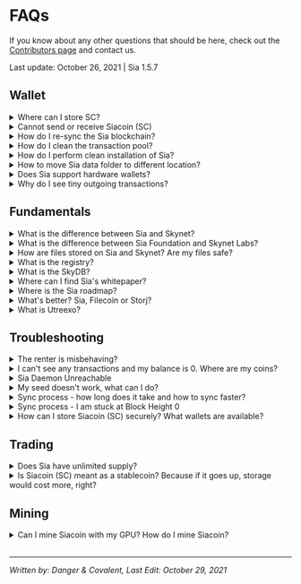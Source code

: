 # FAQs
If you know about any other questions that should be here, check out the [Contributors page](/about/contributors.html) and contact us.

Last update: October 26, 2021 | Sia 1.5.7

## Wallet
<!-- storing sc -->
<details>
  <summary>
    Where can I store SC?
  </summary>
  We have a dedicated guide for that <a href="/siacoin/wallet.html">here</a>.
</details>

<!-- issues sending and recieving -->
<details>
  <summary>
      Cannot send or receive Siacoin (SC)
  </summary>
  Since there is no centralized server you can ask for current balance in the decentralized network like Sia, each user has their own copy of the blockchain that they must sync with and verify. This means your wallet can show and work only with results based on the data you already have and synced.
  <br><br>
  <b>If you cannot see incoming transaction</b> but it is visible in blockchain explorer like <a target="_blank" rel="noopener noreferrer" href="https://siastats.info">siastats</a>, it means the transaction is already yours, you are just not synced to the Sia blockchain and need to wait for 100% sync (if a new user) or you are synced to wrong blockchain, which is common issue for returning users who missed the 2018 and/or 2021 fork and launched legacy version before checking for update. That got you to a situation where you synced past the point of automatic resolution and are trying to sync blocks from incompatible blockchain, which new versions of Sia won’t accept. You will see correct balance once you re-sync to Sia blockchain. See <a href="">instructions</a> how to re-sync.
  <br><br>
  <b>If you sent transaction but it never arrived in the other wallet</b>, you also most likely cannot see it in the blockchain explorer like <a target="_blank" rel="noopener noreferrer" href="https://siastats.info">siastats</a>. If this is the case, you didn’t send Siacoin (SC). You are synced to wrong blockchain for same reason as explained above. Instead of SC you sent the coins on the legacy blockchain and that’s why other Sia users and exchanges cannot detect it. This transaction never happened on Sia network which means that once you re-sync, you will still find the coins in your wallet. You can follow these <a href="">instructions</a> to re-sync.
  <br><br>
  <b>If you cannot send a transaction</b> and it shows nothing after clicking the “Send” button, you are maybe trying to send full balance. Try it again but send 0.5 SC less. This is needed since the wallet is not counting transaction fees in the transaction. The fees are paid from the remaining SC inn your wallet so it is good idea to always leave some tiny amount (1 SC or less) instead of sending it all. If this doesn’t help, try <a href="">cleaning up your transaction pool</a>.

  <blockquote>
  You might want to know that Sia Foundation is currently working on Utreexo with "expected" release by end of 2021 or early in 2022, a feature that will dramatically reduce blockchain requirements, so you will be able to sync nearly instantly and with kilobytes instead of gigabytes of data. This will open way towards easy to use lite wallets and apps accessing Sia directly from a node running on any of your devices.
  </blockquote>
</details>

<!-- resync -->
<details>
  <summary>
    How do I re-sync the Sia blockchain?
  </summary>
  If you find yourself on wrong blockchain (most commonly you notice because of wrong balance or any issue with sending/receiving coins), all you need to do is:

  <blockquote>
  Windows: %UserProfile%\AppData\Roaming\Sia-UI\sia\<br>
  Linux: ~/.config/Sia-UI/sia/<br>
  Mac: ~/Library/Application Support/Sia-UI/sia/<br>
  </blockquote>

  1. Open Sia Data Folder (either manually using location above or from the `About` section accessed by `i` button).
  2. Make sure Sia is not running and then delete `consensus` and `transactionpool`.
  3. Re-launch Sia and wait until you are 100% synced before trying to send anything. This is especially important if you have any recent missing transactions. They are at the end of blockchain and you won’t see them until nearly 100% synced.
</details>

<!-- clear the tpool -->
<details>
  <summary>
    How do I clean the transaction pool?
  </summary>

  <blockquote>
  Windows: %UserProfile%\AppData\Roaming\Sia-UI\sia<br>
  Linux: ~/.config/Sia-UI/sia/<br>
  Mac: ~/Library/Application Support/Sia-UI/sia/<br>
  </blockquote>

  1. Open Sia Data Folder (either manually using location above or from the `About` section accessed by `i` button).
  2. Make sure Sia is not running and then delete `transactionpool` folder.
  3. Re-launch Sia and give it some time to rebuild it. It can take few minutes or a bit longer depending on if you whave SSD or HDD.
  </details>

  <!-- clean install -->
  <details>
  <summary>
  How do I perform clean installation of Sia?
  </summary>
  <blockquote>
  Windows: %UserProfile%\AppData\Roaming\Sia-UI\sia<br>
  Linux: ~/.config/Sia-UI/sia/<br>
  Mac: ~/Library/Application Support/Sia-UI/sia/<br>
  </blockquote>

<br>
Make sure you have your 29-word seed before you start.
<br><br>

  1. Open Sia Data Folder (either manually using location above or from the About section accessed by i button).
  2. Make sure Sia is not running and then rename entire the sia folder to sia_backup for example.
  3. Make sure you are running latest version. If not, update first.
  4. Re-launch Sia and wait until you are 100% synced before trying anything.
  5. Load wallet from a seed (or create new wallet, depending on what you want). Once you are done, remember that in order to unlock the wallet you need to enter your seed again.
  6. Give it some time. On some computers it can sometimes take up to an hour to display correct balance. It is normal to see no transactions and zero balance as transactions are being scanned and appear over time.
  7. If everything is ok, you can delete the sia_backup folder to free unused space.

  <blockquote>
  Your 29-word seed is the default password and you need to enter it into password field after each recovery. You can change your password then but remember, the custom password is always just local one – protecting the wallet data in this specific computer.
  <br>
  If you lose your seed, your only chance to get it again is if you still have the wallet data and used a custom password. If you know it, you can unlock the wallet and let it display your seed again. However, it’s better to be careful and remember that seed is the only thing you will ever need for recovery.
  </blockquote>
</details>

<!-- change sia data dir -->
<details>
  <summary>
    How to move Sia data folder to different location?
  </summary>
  <blockquote>
  Windows: %UserProfile%\AppData\Roaming\Sia-UI\sia
  Linux: ~/.config/Sia-UI/sia/
  Mac: ~/Library/Application Support/Sia-UI/sia/
  </blockquote>

  This is useful when you need to move from HDD to SSD in order to make syncing faster.
  <br>
  1. Go to the folder above and copy entire `sia/` folder to a new location on your SSD
  2. Launch Sia-UI, go to the settings and change the Sia Data folder location to the new one.
  3. App will restart and if you did everything correctly, it will display the same stuff as before, but using new location. After that you can safely remove the original folder (only the `sia/` that you moved, do not delete anything else higher in the hierarchy) to save up some space.

  <blockquote>
  If it doesn’t work, check the location and make sure it is correct.
  </blockquote>
</details>

<!-- hardware wallet integration -->
<details>
  <summary>
    Does Sia support hardware wallets?
  </summary>

 Sia supports the `Ledger Nano S` and `Ledger Nano X` hardware wallets. You can install the Sia app from Ledger Live by enabling "Development Mode" under "Settings". 
  <br/><br/>
 There are currently two methods to access Siacoin stored on a Ledger device. The official command line client or Sia Central's lite wallet. We do not recommend the command line client since it is for advanced users only; instead we recommend you use the <a target="_blank" rel="noopener noreferrer" href="https://wallet.siacentral.com">Sia Central Lite wallet</a>. Ledger USB support works on desktop Chrome, Brave, Edge, and Opera. Ledger Bluetooth is only supported on Chrome desktop. We see it as currently best possible experience for anyone looking to hold SC.
  <blockquote>
  If you are worried to use a wallet link from third party site, you can access it by visiting the `official Sia site`, clicking `download` and scrolling down to the `list of recommended apps` where Sia Central Lite Wallet is mentioned by the Sia developers. You might also want to know that Nate, its author, officially joined Sia Foundation as a developer in Q2 2021.
  </blockquote>  
  <blockquote>
  If you want to do more, rent or host, you will need to run full node and download Sia-UI.<br>
  Unfortunately, there is no support that developers could use to integrate it with other options as Trezor and other HW Wallets.
  </blockquote>
</details>

<!-- tiny outgoing txn -->
<details>
  <summary>
    Why do I see tiny outgoing transactions?
  </summary>
  These are around 0.1 SC and usually appear when you had many incoming transactions, which is common when renting, hosting or mining. Sia-UI automatically consolidates these in order to make future transactions more efficient. It makes sense, using one output is much more efficient than using hundreds. There is nothing to be concerned about and no way to avoid it.
</details>

## Fundamentals
<!-- sia v skynet -->
<details>
  <summary>
    What is the difference between Sia and Skynet?
  </summary>
  Sia and Skynet are part of the same software, but with different goals.
  <br>
  <br>
  You can see <b>Sia</b> as a `decentralized cloud storage layer`. Its complex solution that allows us to access data storage without any need for trust. It gives control back to user and individuals.
  <br>
  <br>
  <b>Skynet</b> is different. It is a `censorship-resistant publishing platform`. It is like decentralized internet that fully utilizes everything that Sia makes possible and uses it as its storage layer. Since it is using the same tools, the data are stored on the same hosts, but in a different way that allows content pinning, easy sharing, even entire app/site hosting without need for server. And it also allows access to SkyDB, decentralized mutable database. Anything uploaded has own Skylink that you can share.
</details>

<!-- sia foundation vs skynet labs -->
<details>
  <summary>
    What is the difference between Sia Foundation and Skynet Labs?
  </summary>
  <b>Sia Foundation (Core Tech Upgrades)</b>
  <br><br>
  Sia Foundation's purpose is to maintain and upgrade the core Sia technology and support the ecosystem in transparent manner as a non-profit org. Sia's core tech is working, but there are many things to improve and it would be otherwise impossible due to their high development costs without further funding.
  <br><br>
  Unlike other projects that raised enormous amounts of money through ICO, Sia was not funded by the Siacoin (SC). Team never received any coins in the way as other projects do. It was funded through series of fundraising from VCs.
  <br><br>
  While sticking true to the same principles, Sia is entering a new age with Luke Champine (Sia co-founder known as @nemo) as its leader. Planned features are small file support, host module improvements and utreexo.
  <br><br>
  <b>Skynet Labs (Mainstream Adoption)</b>
  <br><br>
  It is a for-profit company that was developing Sia so far under the Nebulous brand and continues assisting Sia Foundation for some transition period until the foundation becomes fully independent.
  <br><br>
  Main product of Skynet Labs is Skynet, released in 2020 and receiving frequent updates since then. If Sia is layer 1, a decentralized storage, Skynet is layer 2, a decentralized internet. It is beginning of what you can call Web 3.0. A new paradigm.
  <br><br>
  Skynet is built on top of Sia and being powered by the same currency, Siacoin (SC) since the data are all stored on the Sia network's hosts. It allows censorship-resistant hosting and access of any content, including decentralized mutable database (SkyDB) and easy sharing with anyone. As long as anyone is willing to pay for the data, they cannot be taken down from the network and you can always access it through access points called Skynet Portals. Public, private, or your own. Your data will no longer be stored in thousands of data silos. Your data belong to you and other apps need your permission to access them.
</details>

<!-- how are files stored -->
<details>
  <summary>
    How are files stored on Sia and Skynet? Are my files safe?
  </summary>
  When you upload a file to the Sia network using Sia itself (wallet, siad, etc) the client first takes your file and creates associated "chunks" based on your redundancy. Sia currently uses 3x as the default redundancy, which is then multiplied by a constant "10", giving 30 different pieces. If you increase your redundancy to 5x, 50 files will be created. 1.7x, 17 files will be created, etc. This means that for every 1GB you upload, the amount rented will be multiplied by your redundancy (3GB, for example)
  <br><br>
  Using a complex Solomon-Reed algorithm all chunks are created simultaneously such that any 10 of the original 30 (or whatever your redundancy is set to) can be used to recreate the original file. For Sia each chunk is then encrypted, while Skynet skips this step when uploading to a public portal. MySky will offer future options for data privatization on Skynet.
  <br><br>
  Lastly, after all chunks are created and encrypted as previously described, each chunk is then distributed to a host on the Sia network by way of a contract agreed on between both the host and the renter. The host is required to lock up collateral during the contract period and if the host is unable to submit proof of storing the file, or becomes unavailable for too long, the collateral is burnt.
  <br><br>
  The Sia client periodically monitors the health of each file and the number of chunks currently available across it's contracted hosts. If the number of chunks drops, the client will automatically download any necessary chunks and recreate the missing pieces and form new contracts as-needed. For Skynet portals, as they are a sort of "always-on" service, this happens continuously.
  <i>For more info, see <a href="/guides/sia/renting/introduction.html">here</a></i>
</details>

<!-- What is the registry? -->
<details>
  <summary>
    What is the registry?
  </summary>
  It is explained in detail <a href="/tech/skynet-layer-two.html#what-about-the-registry">here</a>.
</details>

<!-- What is SkyDB? -->
<details>
  <summary>
    What is the SkyDB?
  </summary>
  SkyDB is shorthand for a registry entry that contains a <a href="/tech/skynet-layer-two.html#how-does-skynet-work-in-theory">Skylink</a>. This means that the link itself is mutable(can be changed at any time by anyone with they keys).  
</details>

<!-- sia whitepaper -->
<details>
  <summary>
    Where can I find Sia's whitepaper?
  </summary>
  You can find it right <a target="_blank" rel="noopener noreferrer" href="https://sia.tech/sia.pdf">here</a>. However, keep in mind that Sia did a lot of progress since invention and if you want to better understand how it works, check out our up to date guides like <a href="/tech/sia-layer-one.html">Introduction to Sia</a>.
</details>

<!-- where is the roadmap -->
<details>
  <summary>
    Where is the Sia roadmap?
  </summary>
  After the establishment of Sia Foundation in January 2021, the place to go to view, discuss and propose new and planned features is the <a target="_blank" rel="noopener noreferrer" href="https://forum.sia.tech">Sia Forum</a>.

  If you are interested in what’s planned for Skynet. Best places to watch are <a target="_blank" rel="noopener noreferrer" href="https://discord.com/invite/sia">Sia discord</a>, <a target="_blank" rel="noopener noreferrer" href="https://siasky.net">SiaSky.net</a> and of course our **Sky Guide**. We are going to work hard to always bring you the latest news and apps from Skynet.
  <br>
  <br>
  If you are interested in what’s planned for Skynet. Best places to watch are <a target="_blank" rel="noopener noreferrer" href="https://discord.com/invite/sia">Sia discord</a>, <a target="_blank" rel="noopener noreferrer" href="https://siasky.net">siasky</a> and of course our <a target="_blank" rel="noopener noreferrer" href="https://sky-guide.hns.siasky.net">Skynet Guide</a>. We are going to work hard to always bring you the latest news and apps from Skynet.
</details>

<!-- storage comparisons  -->
<details>
  <summary>
    What's better? Sia, Filecoin or Storj?
  </summary>
  Don't ask others. Don't trust, verify. While it's impossible for anyone involved to take the bias away completely, <a href="/tech/storage-chains-compared.html">this</a> is as roughly objective and (deeply) technical comparison and it shouldn't be an issue for you to verify these claims yourself.
</details>

<!-- utreexo  -->
<details>
  <summary>
    What is Utreexo?
  </summary>
  Original Proposal on <a target="_blank" rel="noopener noreferrer" href="https://forum.sia.tech/t/core-development-utreexo/54">Sia Forum</a>.<br>
  Last update (<a target="_blank" rel="noopener noreferrer" href="https://sia.tech/transparency/2021-q1.pdf">Q1 2021 Report</a>)
</details>


## Troubleshooting
<!-- misbehaving renter -->
<details>
  <summary>
    The renter is misbehaving?
  </summary>
  If not maintained, the renter module can be quite a pain to deal with, and the most common issue is the allowance running out. So, when you create a renter node, you set an “allowance” that basically says, “renter, you can do whatever you want besides go over this allotted amount of money(in SC). Small issue with that though, the user generally doesn’t know the best number to put in here. Put the allowance too high, the renter node will frivolously spend and waste money on big contracts. Too low? The node will run out of funds and lock up. A good ballpark can to put in 3x the monthly price that is listed on <a target="_blank" rel="noopener noreferrer" href="https://siastats.info">Siastats</a>, but even that is a estimate and can become inaccurate within weeks due to the “marketplace” nature of Sia. So what are the side-effects of a mismanaged allowance?
  <br><br>

  <li>Downloads will cease to work properly
  <li>Contract count will drop
  <li>As it dwindles, siad will struggle with host churn as it trys to form contracts with cheaper and cheaper hosts.
  <br><br>
  Okay, so how do you diagnose this issue?

  <blockquote>
  I’m going to be using Sia-UI to show this example, but it’s applicable to the cli interface btw.
  </blockquote>

  So go to the “terminal” button:<br><br>
  <img src="/static/assets/FAQ/image-1.png">

  Then type in `siac renter -v`. You’ll get something that looks like this at the top of the long output:<br><br>
  <img src="/static/assets/FAQ/image-1.png">

  <br>
  So let me break down the 3 main catigories:
  <br><br>
  <li>Spent funds
  <li>Unspent funds-Allocated
  <li>Unspent funds-Unallocated


  <h3>Spent funds</h3>
  Spent funds are funds that have already been signed off in the payment channel with the host(see <a href="/guides/sia/renting/introduction.html">renting</a>). These are funds that have been spent and the host now effectively has, assuming they can provide a storage proof in the proof window.

  <h3>Unspent funds-Allocated</h3>
  These funds are funds that have been locked into a contract and have been not been spent yet. These are put here because you need funds to use on the fly when adding more storage or paying for download bandwidth. But if these aren’t ever spent, they will get returned at the end of the contract period.

  <h3>Unspent funds-Unallocated</h3>
  This is where the issues mostly arise. If this section goes unfunded, new contracts cannot be formed and heavily used contracts cannot be refilled. This causes a myriad of issues with the renter so make sure to keep the unallocated category topped off by routinely checking it and upping the allowance as need be.

  One more thing to keep in mind is that it may say that you have “700 H” or whatever, but H means hasting which is actually 1e-24 SC. To learn more about how the token works and the different denominations, look <a href="/siacoin/tokenomics.html#siacoin-sc">here</a>.
</details>

<!-- balance is 0 -->
<details>
  <summary>
    I can't see any transactions and my balance is 0. Where are my coins?
  </summary>
  If you are using latest <a target="_blank" rel="noopener noreferrer" href="https://sia.tech/get-started">version</a> and are 100% synced, don't worry if you see no transactions at all. It sometimes takes few minutes, especially for older wallets, to finish scanning your transactions before they appear.
  <br><br>
  Unfortunately there is no indicator for it as it wasn't much issue in the past, but the blockchain is growing. This is expected to change with Utreexo which is something the team is working on (more details in <a target="_blank" rel="noopener noreferrer" href="https://sia.tech/transparency/2021-q1.pdf">Q1 2021 report</a>).
</details>

<!-- daemon unreachable  -->
<details>
  <summary>
    Sia Daemon Unreachable
  </summary>
  Try to check the running processes for Sia-UI and siad and terminate them all. If you don't know how to do it, just restart your computer, it will have same effect. Then try to launch it again.
  <br><br>
  - If the error is not going away, you most likely recently updated. If you check logs in the Sia Data Folder, you will probably notice errors like "incompatible version" or issues with consensus. In such case you will need to re-sync your consensus and make sure you are running latest version and delete all old versions and shortcuts. More details and instructions <a target="_blank" rel="noopener noreferrer" href="https://support.sia.tech/forks/so-you-didnt-update-in-time">here</a>.
  <br><br>
  - (Windows only) If nothing helps and you remember that you tried to uninstall Sia-UI previously, it's also possible you messed up your registry. Based on community feedback, CCleaner is often recommended as an app to use in order to clean up Sia stuff. Once you do, download and install <a target="_blank" rel="noopener noreferrer" href="https://sia.tech/get-started">latest version</a> again.
</details>

<!-- my seed doesn't work -->
<details>
  <summary>
  My seed doesn't work, what can I do?
  </summary>
  <b>Possible issues:</b>
  <br>
  <li>
  <b>You're not synced</b>: You need to be 100% synced. You can only start scanning your wallet for transactions that belong to you if you know all transactions that ever happened.
  </li>
  <li>
  <b>Missing or Extra Spaces</b>: Make sure there are no leading or trailing spaces and there is exactly one space between the words. Like this: "word1 word2 word3 ... word27 word28 word29"
  </li>
  <li>
  <b>Wrong words</b>: Seed is composed only from english words. Check them carefully. If you are unable to spot the mistake, <a target="_blank" rel="noopener noreferrer" href="https://wallet.siacentral.com/">Sia Central Lite Wallet</a> is not just a good alternative to Sia-UI, but it can also quickly help you fix such wrong words because it tells you exactly which one is invalid.
  </li>
  <li>
  <b>Missing words</b>: If you are missing 1 word (didn't test it with more), there is around 50 000 of combinations it needs to check and you can use these instructions to brute force it using <a target="_blank" rel="noopener noreferrer" href="https://support.sia.tech/your-sia-wallet/wallet-troubleshooting/find-or-fix-your-seed">siac</a>.
  </li>
</details>

<!-- sync process -->
<details>
  <summary>
  Sync process - how long does it take and how to sync faster?
  </summary>
  In decentralized systems, there is no one you can ask for your balance and you don't have to trust anyone to get it. In order to know and see your balance, you need to synchronize the blockchain, which is the decentralized ledger, complete transaction history of the network. During the syncing process you download it from other network participants you connect to and thanks to cryptography verify that everything matches. Once you know all transactions (100% synced), your wallet can scan it all for transactions that belong to your seed (your wallet can do this only because it knows the seed) and remember their list. What you see in the list of transactions in the wallet is exactly result of this scan and your balance is just a simple sum of all your incoming and outgoing transactions.
  <br><br>
  <li>
  If you have SSD, it takes up to 2/3 of day.
  </li><li>
  If you don't have SSD, it can take up to a week or even more on very old computers.
  </li>
  <br>
  One way to sync faster is to get external SSD drive and change the Sia Data Folder location in Sia-UI Settings (it's available once you get to your dashboard). When you change it, expect Sia-UI to restart and start completely over. If you want it to continue with the previous data and your wallet, you will need to manually move it to new location and re-launch.
  <br><br>
  Other way is less secure as you are relying on someone else's consensus. It can decrease your sync time by about 90%. In case of HDD, you will probably still end up waiting for maybe a half of day or longer. If you want to proceed, check this <a target="_blank" rel="noopener noreferrer" href="https://siastats.info/consensus">community site</a> for more details.
</details>

<!-- I am stuck at Block Height 0 -->
<details>
  <summary>
    Sync process - I am stuck at Block Height 0
  </summary>

  You might run into an issue that your node is not syncing because it cannot find other nodes to connect to. The list that is hard-coded in the app is several years old and needs an update. Meanwhile, you can fix this issue easily by adding nodes manually.
  <blockquote>
    siac gateway connect 88.98.208.124:9981<br>
    siac gateway connect 88.131.107.45:9981<br>
    siac gateway connect 167.86.109.162:9981<br>
    siac gateway connect 63.141.234.114:9981<br>
    siac gateway connect 199.195.252.152:9981<br>
    siac gateway connect 72.69.188.134:9981<br>
    siac gateway connect 188.83.8.209:9981<br>
    siac gateway connect 65.21.79.100:9981<br>
    siac gateway connect 80.101.32.17:9981<br>
  </blockquote>
  Enter these commands (one line at a time) in the Sia-UI's terminal or in your own terminal if you're using the CLI.
</details>

<!-- wallet choice -->
<details>
  <summary>
    How can I store Siacoin (SC) securely? What wallets are available?
  </summary>
  Official Wallet: <a target="_blank" rel="noopener noreferrer" href="https://support.sia.tech/your-sia-wallet/wallet-overview">Sia-UI</a>
  <br>
  Community Resources: Our <a href="/siacoin/wallet.html">Wallet</a> and
  <a href="/guides/seed-management.html">Secure seed management</a> guides.
</details>

## Trading

<!-- max supply -->
<details>
  <summary>
    Does Sia have unlimited supply?
  </summary>
  There is no hard limit on the supply, but we are limited by the time. Since we know the block reward, we can say how many SC there will be at any point in the future. And while the supply is maybe "theoretically infinite", our lifespan is not. In the time that matters to us, inflation is quite low and with exception of 2021 (Sia Foundation established) it's going <a target="_blank" rel="noopener noreferrer" href="https://siastats.info/macroeconomics">steadily down</a>.
  <br><br>
  Also there is a very good reason for no hard limit. Over time, it could happen that majority of circulating supply ends up locked in storage contracts and/or held by people. It could also be literally scooped by some entity, presenting a serious attack vector. This could make it very difficult for those who are using SC to pay for their storage. That’s why Sia is always going to have a block reward to guarantee new coins entering the ecosystem.
</details>

<!-- stablecoin -->
<details>
  <summary>
    Is Siacoin (SC) meant as a stablecoin? Because if it goes up, storage would cost more, right?
  </summary>
  <b>Wrong</b>. There is no way to guarantee the price of SC. There are open markets and simplified it to the core mechanics, there are two forces clashing constantly, helping SC to find current price. Supply and demand.
  <br><br>
  Another important fact is that there is also Sia's own open storage marketplace. Hosts and renters come to the network, providing or looking for storage and setting own conditions and pricing. Hosts are adjusting (majority does this automatically with some tools, like Sia Host Manager) their pricing to reflect the continuously changing price of SC. So while it may look to you that prices are always paid in SC (yes, they are), they are not fixed for all. They are fixed only for the contract duration (3 months by default), but every single day, new contracts are formed at adjusted pricing.
  <br><br>
  If you won't adjust your prices as a host, renters will simply prioritise other hosts with more competitive pricing. This simple mechanic is ensuring that storage won't be overpriced, at least not for long even during big SC price spikes. Good profitability attracts more hosts who will keep their prices lower and you will have to do the same. Because if you won't make any contracts, you won't make any profit. And hosts are here for the profit.
  <br><br>
  <b>Example</b>: Renters buy SC worth of 1 year of storage, but the price suddenly goes higher
  <blockquote>
    They will pay what they expected for the first contracts. If they were trading, they might worry that if they held longer, those SC would have higher value now. But these users are not here for an investment, they bought them because they have data storage needs and at the time the contracts are formed, the price is exactly what they expected. However, the future contracts formed will be different. Since hosts adjusted the price to stay competitive in $, they will pay much less SC, making your SC last much longer than expected.
  </blockquote>
</details>

## Mining
<details>
  <summary>
    Can I mine Siacoin with my GPU? How do I mine Siacoin?
  </summary>
  Siacoin should not be mined via GPU anymore. While Siacoin use to be a GPU-minable coin, ASICs took over the mining scene in 2017 and GPUs became rapidly underpowered. Siacoin currently uses the Blake2B-Sia variant, importantly noting that Blake2B miners are not compatible such as the Antminer A3 or Innosilicon S11.
  <pre>
    <code>
      Currently compatible Siacoin ASIC miners are:
      Obelisk SC1
      ePIC SC200
      Goldshell HS3/HS3-SE/HS5
    </code>
  </pre>
  You can check their estimated earnings <a target="_blank" rel="noopener noreferrer" href="https://www.blakemining.com/">here</a>.
  <br><br>
  The original GPU mining software "Marlin", coincidentally, was updated to be compatible with the Blake2B-Sia variant and can be downloaded from the <a target="_blank" rel="noopener noreferrer" href="https://github.com/SiaMining/marlin/releases/tag/v1.1.0">Github source</a>. However, please keep in mind that even an RTX 2080Ti will only generate less than 2SC per-day at the current difficulty level and is continuing to drop lower.
  <br><br>
  If you would like to earn Siacoin by mining with your GPU, we recommend mining another coin or using a service like NiceHash and converting from a more profitable coin to Siacoin
</details>

<br>

---
*Written by: Danger & Covalent, Last Edit: October 29, 2021*
